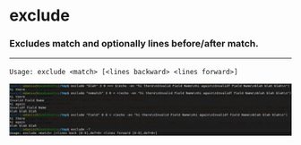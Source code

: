 # exclude 
### Excludes match and optionally lines before/after match. 
___
 
 `Usage: exclude <match> [<lines backward> <lines forward>]`

![exclude screenshot](https://github.com/AdamDanischewski/scriptsandoneliners/blob/assets/exclude_1.png "exclude Screenshot")
